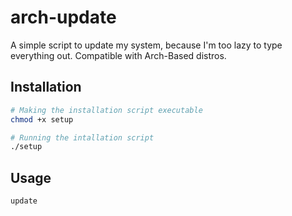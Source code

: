 # arch-update
A simple script to update my system, because I'm too lazy to type everything out. Compatible with Arch-Based distros.


## Installation
```bash
# Making the installation script executable
chmod +x setup

# Running the intallation script
./setup
```


## Usage
```bash
update
```
